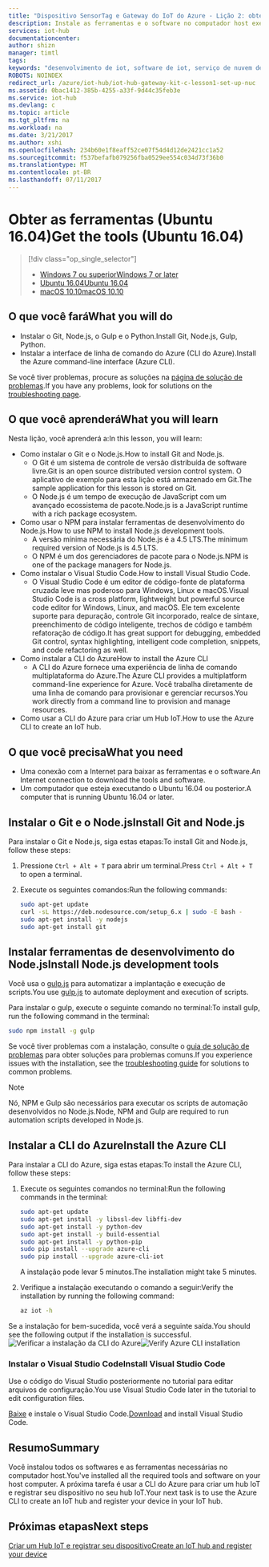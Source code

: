 ```yaml
---
title: "Dispositivo SensorTag e Gateway do IoT do Azure - Lição 2: obter ferramentas (Ubuntu) | Microsoft Docs"
description: Instale as ferramentas e o software no computador host executando o Ubuntu, crie um Hub IoT e registrar seu dispositivo no Hub IoT.
services: iot-hub
documentationcenter: 
author: shizn
manager: timtl
tags: 
keywords: "desenvolvimento de iot, software de iot, serviço de nuvem de IoT, software de Internet das coisas, CLI do Azure, instalar o git no ubuntu, execução de gulp, instalar node js no ubuntu"
ROBOTS: NOINDEX
redirect_url: /azure/iot-hub/iot-hub-gateway-kit-c-lesson1-set-up-nuc
ms.assetid: 0bac1412-385b-4255-a33f-9d44c35feb3e
ms.service: iot-hub
ms.devlang: c
ms.topic: article
ms.tgt_pltfrm: na
ms.workload: na
ms.date: 3/21/2017
ms.author: xshi
ms.openlocfilehash: 234b60e1f8eaff52ce07f54d4d12de2421cc1a52
ms.sourcegitcommit: f537befafb079256fba0529ee554c034d73f36b0
ms.translationtype: MT
ms.contentlocale: pt-BR
ms.lasthandoff: 07/11/2017
---
```

# <a name="get-the-tools-ubuntu-1604"></a><span data-ttu-id="632e9-104">Obter as ferramentas (Ubuntu 16.04)</span><span class="sxs-lookup"><span data-stu-id="632e9-104">Get the tools (Ubuntu 16.04)</span></span>
> [!div class="op_single_selector"]
> * [<span data-ttu-id="632e9-105">Windows 7 ou superior</span><span class="sxs-lookup"><span data-stu-id="632e9-105">Windows 7 or later</span></span>](iot-hub-gateway-kit-c-lesson2-get-the-tools-win32.md)
> * [<span data-ttu-id="632e9-106">Ubuntu 16.04</span><span class="sxs-lookup"><span data-stu-id="632e9-106">Ubuntu 16.04</span></span>](iot-hub-gateway-kit-c-lesson2-get-the-tools-ubuntu.md)
> * [<span data-ttu-id="632e9-107">macOS 10.10</span><span class="sxs-lookup"><span data-stu-id="632e9-107">macOS 10.10</span></span>](iot-hub-gateway-kit-c-lesson2-get-the-tools-mac.md)

## <a name="what-you-will-do"></a><span data-ttu-id="632e9-108">O que você fará</span><span class="sxs-lookup"><span data-stu-id="632e9-108">What you will do</span></span>

- <span data-ttu-id="632e9-109">Instalar o Git, Node.js, o Gulp e o Python.</span><span class="sxs-lookup"><span data-stu-id="632e9-109">Install Git, Node.js, Gulp, Python.</span></span>
- <span data-ttu-id="632e9-110">Instalar a interface de linha de comando do Azure (CLI do Azure).</span><span class="sxs-lookup"><span data-stu-id="632e9-110">Install the Azure command-line interface (Azure CLI).</span></span> 

<span data-ttu-id="632e9-111">Se você tiver problemas, procure as soluções na [página de solução de problemas](iot-hub-gateway-kit-c-troubleshooting.md).</span><span class="sxs-lookup"><span data-stu-id="632e9-111">If you have any problems, look for solutions on the [troubleshooting page](iot-hub-gateway-kit-c-troubleshooting.md).</span></span>
## <a name="what-you-will-learn"></a><span data-ttu-id="632e9-112">O que você aprenderá</span><span class="sxs-lookup"><span data-stu-id="632e9-112">What you will learn</span></span>

<span data-ttu-id="632e9-113">Nesta lição, você aprenderá a:</span><span class="sxs-lookup"><span data-stu-id="632e9-113">In this lesson, you will learn:</span></span>

- <span data-ttu-id="632e9-114">Como instalar o Git e o Node.js.</span><span class="sxs-lookup"><span data-stu-id="632e9-114">How to install Git and Node.js.</span></span>
  - <span data-ttu-id="632e9-115">O Git é um sistema de controle de versão distribuída de software livre.</span><span class="sxs-lookup"><span data-stu-id="632e9-115">Git is an open source distributed version control system.</span></span> <span data-ttu-id="632e9-116">O aplicativo de exemplo para esta lição está armazenado em Git.</span><span class="sxs-lookup"><span data-stu-id="632e9-116">The sample application for this lesson is stored on Git.</span></span>
  - <span data-ttu-id="632e9-117">O Node.js é um tempo de execução de JavaScript com um avançado ecossistema de pacote.</span><span class="sxs-lookup"><span data-stu-id="632e9-117">Node.js is a JavaScript runtime with a rich package ecosystem.</span></span>
- <span data-ttu-id="632e9-118">Como usar o NPM para instalar ferramentas de desenvolvimento do Node.js.</span><span class="sxs-lookup"><span data-stu-id="632e9-118">How to use NPM to install Node.js development tools.</span></span>
  - <span data-ttu-id="632e9-119">A versão mínima necessária do Node.js é a 4.5 LTS.</span><span class="sxs-lookup"><span data-stu-id="632e9-119">The minimum required version of Node.js is 4.5 LTS.</span></span>
  - <span data-ttu-id="632e9-120">O NPM é um dos gerenciadores de pacote para o Node.js.</span><span class="sxs-lookup"><span data-stu-id="632e9-120">NPM is one of the package managers for Node.js.</span></span>
- <span data-ttu-id="632e9-121">Como instalar o Visual Studio Code.</span><span class="sxs-lookup"><span data-stu-id="632e9-121">How to install Visual Studio Code.</span></span>
  - <span data-ttu-id="632e9-122">O Visual Studio Code é um editor de código-fonte de plataforma cruzada leve mas poderoso para Windows, Linux e macOS.</span><span class="sxs-lookup"><span data-stu-id="632e9-122">Visual Studio Code is a cross platform, lightweight but powerful source code editor for Windows, Linux, and macOS.</span></span> <span data-ttu-id="632e9-123">Ele tem excelente suporte para depuração, controle Git incorporado, realce de sintaxe, preenchimento de código inteligente, trechos de código e também refatoração de código.</span><span class="sxs-lookup"><span data-stu-id="632e9-123">It has great support for debugging, embedded Git control, syntax highlighting, intelligent code completion, snippets, and code refactoring as well.</span></span>
- <span data-ttu-id="632e9-124">Como instalar a CLI do Azure</span><span class="sxs-lookup"><span data-stu-id="632e9-124">How to install the Azure CLI</span></span>
  - <span data-ttu-id="632e9-125">A CLI do Azure fornece uma experiência de linha de comando multiplataforma do Azure.</span><span class="sxs-lookup"><span data-stu-id="632e9-125">The Azure CLI provides a multiplatform command-line experience for Azure.</span></span> <span data-ttu-id="632e9-126">Você trabalha diretamente de uma linha de comando para provisionar e gerenciar recursos.</span><span class="sxs-lookup"><span data-stu-id="632e9-126">You work directly from a command line to provision and manage resources.</span></span>
- <span data-ttu-id="632e9-127">Como usar a CLI do Azure para criar um Hub IoT.</span><span class="sxs-lookup"><span data-stu-id="632e9-127">How to use the Azure CLI to create an IoT hub.</span></span>

## <a name="what-you-need"></a><span data-ttu-id="632e9-128">O que você precisa</span><span class="sxs-lookup"><span data-stu-id="632e9-128">What you need</span></span>

- <span data-ttu-id="632e9-129">Uma conexão com a Internet para baixar as ferramentas e o software.</span><span class="sxs-lookup"><span data-stu-id="632e9-129">An Internet connection to download the tools and software.</span></span>
- <span data-ttu-id="632e9-130">Um computador que esteja executando o Ubuntu 16.04 ou posterior.</span><span class="sxs-lookup"><span data-stu-id="632e9-130">A computer that is running Ubuntu 16.04 or later.</span></span>

## <a name="install-git-and-nodejs"></a><span data-ttu-id="632e9-131">Instalar o Git e o Node.js</span><span class="sxs-lookup"><span data-stu-id="632e9-131">Install Git and Node.js</span></span>

<span data-ttu-id="632e9-132">Para instalar o Git e Node.js, siga estas etapas:</span><span class="sxs-lookup"><span data-stu-id="632e9-132">To install Git and Node.js, follow these steps:</span></span>

1. <span data-ttu-id="632e9-133">Pressione `Ctrl + Alt + T` para abrir um terminal.</span><span class="sxs-lookup"><span data-stu-id="632e9-133">Press `Ctrl + Alt + T` to open a terminal.</span></span>
2. <span data-ttu-id="632e9-134">Execute os seguintes comandos:</span><span class="sxs-lookup"><span data-stu-id="632e9-134">Run the following commands:</span></span>

   ```bash
   sudo apt-get update
   curl -sL https://deb.nodesource.com/setup_6.x | sudo -E bash -
   sudo apt-get install -y nodejs
   sudo apt-get install git
   ```

## <a name="install-nodejs-development-tools"></a><span data-ttu-id="632e9-135">Instalar ferramentas de desenvolvimento do Node.js</span><span class="sxs-lookup"><span data-stu-id="632e9-135">Install Node.js development tools</span></span>

<span data-ttu-id="632e9-136">Você usa o [gulp.js](http://gulpjs.com/) para automatizar a implantação e execução de scripts.</span><span class="sxs-lookup"><span data-stu-id="632e9-136">You use [gulp.js](http://gulpjs.com/) to automate deployment and execution of scripts.</span></span>

<span data-ttu-id="632e9-137">Para instalar o gulp, execute o seguinte comando no terminal:</span><span class="sxs-lookup"><span data-stu-id="632e9-137">To install gulp, run the following command in the terminal:</span></span>

```bash
sudo npm install -g gulp
```

<span data-ttu-id="632e9-138">Se você tiver problemas com a instalação, consulte o [guia de solução de problemas](iot-hub-gateway-kit-c-troubleshooting.md) para obter soluções para problemas comuns.</span><span class="sxs-lookup"><span data-stu-id="632e9-138">If you experience issues with the installation, see the [troubleshooting guide](iot-hub-gateway-kit-c-troubleshooting.md) for solutions to common problems.</span></span>

> [!Note]
> <span data-ttu-id="632e9-139">Nó, NPM e Gulp são necessários para executar os scripts de automação desenvolvidos no Node.js.</span><span class="sxs-lookup"><span data-stu-id="632e9-139">Node, NPM and Gulp are required to run automation scripts developed in Node.js.</span></span>

## <a name="install-the-azure-cli"></a><span data-ttu-id="632e9-140">Instalar a CLI do Azure</span><span class="sxs-lookup"><span data-stu-id="632e9-140">Install the Azure CLI</span></span>

<span data-ttu-id="632e9-141">Para instalar a CLI do Azure, siga estas etapas:</span><span class="sxs-lookup"><span data-stu-id="632e9-141">To install the Azure CLI, follow these steps:</span></span>

1. <span data-ttu-id="632e9-142">Execute os seguintes comandos no terminal:</span><span class="sxs-lookup"><span data-stu-id="632e9-142">Run the following commands in the terminal:</span></span>

   ```bash
   sudo apt-get update
   sudo apt-get install -y libssl-dev libffi-dev
   sudo apt-get install -y python-dev
   sudo apt-get install -y build-essential
   sudo apt-get install -y python-pip
   sudo pip install --upgrade azure-cli
   sudo pip install --upgrade azure-cli-iot
   ```

   <span data-ttu-id="632e9-143">A instalação pode levar 5 minutos.</span><span class="sxs-lookup"><span data-stu-id="632e9-143">The installation might take 5 minutes.</span></span>

2. <span data-ttu-id="632e9-144">Verifique a instalação executando o comando a seguir:</span><span class="sxs-lookup"><span data-stu-id="632e9-144">Verify the installation by running the following command:</span></span>

   ```bash
   az iot -h
   ```
<span data-ttu-id="632e9-145">Se a instalação for bem-sucedida, você verá a seguinte saída.</span><span class="sxs-lookup"><span data-stu-id="632e9-145">You should see the following output if the installation is successful.</span></span>
<span data-ttu-id="632e9-146">![Verificar a instalação da CLI do Azure](media/iot-hub-gateway-kit-lessons/lesson2/az_iot_help_ubuntu.png)</span><span class="sxs-lookup"><span data-stu-id="632e9-146">![Verify Azure CLI installation](media/iot-hub-gateway-kit-lessons/lesson2/az_iot_help_ubuntu.png)</span></span>

### <a name="install-visual-studio-code"></a><span data-ttu-id="632e9-147">Instalar o Visual Studio Code</span><span class="sxs-lookup"><span data-stu-id="632e9-147">Install Visual Studio Code</span></span>

<span data-ttu-id="632e9-148">Use o código do Visual Studio posteriormente no tutorial para editar arquivos de configuração.</span><span class="sxs-lookup"><span data-stu-id="632e9-148">You use Visual Studio Code later in the tutorial to edit configuration files.</span></span>

<span data-ttu-id="632e9-149">[Baixe](https://code.visualstudio.com/docs/setup/linux) e instale o Visual Studio Code.</span><span class="sxs-lookup"><span data-stu-id="632e9-149">[Download](https://code.visualstudio.com/docs/setup/linux) and install Visual Studio Code.</span></span>

## <a name="summary"></a><span data-ttu-id="632e9-150">Resumo</span><span class="sxs-lookup"><span data-stu-id="632e9-150">Summary</span></span>

<span data-ttu-id="632e9-151">Você instalou todos os softwares e as ferramentas necessárias no computador host.</span><span class="sxs-lookup"><span data-stu-id="632e9-151">You've installed all the required tools and software on your host computer.</span></span> <span data-ttu-id="632e9-152">A próxima tarefa é usar a CLI do Azure para criar um hub IoT e registrar seu dispositivo no seu hub IoT.</span><span class="sxs-lookup"><span data-stu-id="632e9-152">Your next task is to use the Azure CLI to create an IoT hub and register your device in your IoT hub.</span></span>

## <a name="next-steps"></a><span data-ttu-id="632e9-153">Próximas etapas</span><span class="sxs-lookup"><span data-stu-id="632e9-153">Next steps</span></span>
[<span data-ttu-id="632e9-154">Criar um Hub IoT e registrar seu dispositivo</span><span class="sxs-lookup"><span data-stu-id="632e9-154">Create an IoT hub and register your device</span></span>](iot-hub-gateway-kit-c-lesson2-register-device.md)
